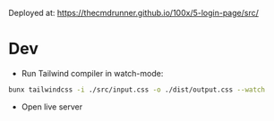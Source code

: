 Deployed at: https://thecmdrunner.github.io/100x/5-login-page/src/

# Dev

- Run Tailwind compiler in watch-mode:

```bash
bunx tailwindcss -i ./src/input.css -o ./dist/output.css --watch
```

- Open live server
